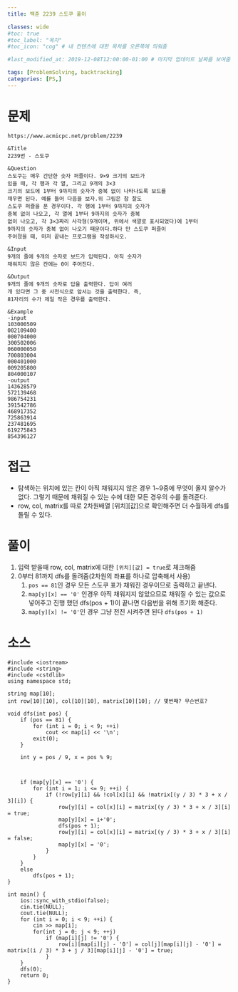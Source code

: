 ```yaml
---
title: 백준 2239 스도쿠 풀이

classes: wide
#toc: true
#toc_label: "목차"
#toc_icon: "cog" # 내 컨텐츠에 대한 목차를 오른쪽에 띄워줌

#last_modified_at: 2019-12-08T12:00:00-01:00 # 마지막 업데이트 날짜를 보여줌

tags: [ProblemSolving, backtracking]
categories: [PS,]
---
```


# 문제
```
https://www.acmicpc.net/problem/2239

&Title
2239번 - 스도쿠

&Question
스도쿠는 매우 간단한 숫자 퍼즐이다. 9×9 크기의 보드가 
있을 때, 각 행과 각 열, 그리고 9개의 3×3 
크기의 보드에 1부터 9까지의 숫자가 중복 없이 나타나도록 보드를 
채우면 된다. 예를 들어 다음을 보자.위 그림은 참 잘도 
스도쿠 퍼즐을 푼 경우이다. 각 행에 1부터 9까지의 숫자가 
중복 없이 나오고, 각 열에 1부터 9까지의 숫자가 중복 
없이 나오고, 각 3×3짜리 사각형(9개이며, 위에서 색깔로 표시되었다)에 1부터 
9까지의 숫자가 중복 없이 나오기 때문이다.하다 만 스도쿠 퍼즐이 
주어졌을 때, 마저 끝내는 프로그램을 작성하시오. 

&Input
9개의 줄에 9개의 숫자로 보드가 입력된다. 아직 숫자가 
채워지지 않은 칸에는 0이 주어진다. 

&Output
9개의 줄에 9개의 숫자로 답을 출력한다. 답이 여러 
개 있다면 그 중 사전식으로 앞서는 것을 출력한다. 즉, 
81자리의 수가 제일 작은 경우를 출력한다. 

&Example
-input
103000509
002109400
000704000
300502006
060000050
700803004
000401000
009205800
804000107
-output
143628579
572139468
986754231
391542786
468917352
725863914
237481695
619275843
854396127
```

# 접근
* 탐색하는 위치에 있는 칸이 아직 채워지지 않은 경우 1~9중에 무엇이 올지 알수가 없다. 그렇기 때문에 채워질 수 있는 수에 대한 모든 경우의 수를 돌려준다.
* row, col, matrix를 따로 2차원배열 [위치][값]으로 확인해주면 더 수월하게 dfs를 돌릴 수 있다.

# 풀이
1. 입력 받을때 row, col, matrix에 대한 `[위치][값] = true`로 체크해줌
1. 0부터 81까지 dfs를 돌려줌(2차원의 좌표를 하나로 압축해서 사용)
    1. `pos == 81`인 경우 모든 스도쿠 표가 채워진 경우이므로 출력하고 끝낸다.
    1. `map[y][x] == '0'` 인경우 아직 채워지지 않았으므로 채워질 수 있는 값으로 넣어주고 진행 했던 dfs(pos + 1)이 끝나면 다음번을 위해 초기화 해준다.
    1. `map[y][x] != '0'`인 경우 그냥 전진 시켜주면 된다 `dfs(pos + 1)`


# 소스
```
#include <iostream>
#include <string>
#include <cstdlib>
using namespace std;

string map[10];
int row[10][10], col[10][10], matrix[10][10]; // 몇번째? 무슨번호?

void dfs(int pos) {
	if (pos == 81) {
		for (int i = 0; i < 9; ++i)
			cout << map[i] << '\n';
		exit(0);
	}

	int y = pos / 9, x = pos % 9;

	
		
	if (map[y][x] == '0') {
		for (int i = 1; i <= 9; ++i) {
			if (!row[y][i] && !col[x][i] && !matrix[(y / 3) * 3 + x / 3][i]) {
				row[y][i] = col[x][i] = matrix[(y / 3) * 3 + x / 3][i] = true;
				map[y][x] = i+'0';
				dfs(pos + 1);
				row[y][i] = col[x][i] = matrix[(y / 3) * 3 + x / 3][i] = false;
				map[y][x] = '0';
			}
		}
	}
	else
		dfs(pos + 1);
}

int main() {
	ios::sync_with_stdio(false);
	cin.tie(NULL);
	cout.tie(NULL);
	for (int i = 0; i < 9; ++i) {
		cin >> map[i];
		for(int j = 0; j < 9; ++j)
			if (map[i][j] != '0') {
				row[i][map[i][j] - '0'] = col[j][map[i][j] - '0'] = matrix[(i / 3) * 3 + j / 3][map[i][j] - '0'] = true;
			}
	}
	dfs(0);
	return 0;
}
```